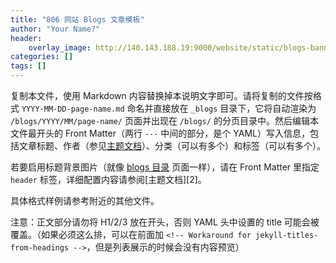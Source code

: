 ```yaml
---
title: "806 网站 Blogs 文章模板"
author: "Your Name?"
header:
    overlay_image: http://140.143.188.19:9000/website/static/blogs-banner.jpg
categories: []
tags: []
---
```


复制本文件，使用 Markdown 内容替换掉本说明文字即可。请将复制的文件按格式 `YYYY-MM-DD-page-name.md` 命名并直接放在 `_blogs` 目录下，它将自动渲染为 `/blogs/YYYY/MM/page-name/` 页面并出现在 `/blogs/` 的分页目录中。然后编辑本文件最开头的 Front Matter（两行 `---` 中间的部分，是个 YAML）写入信息，包括文章标题、作者（参见[主题文档][1]）、分类（可以有多个）和标签（可以有多个）。

若要启用标题背景图片（就像 [blogs 目录](/blogs/) 页面一样），请在 Front Matter 里指定 `header` 标签，详细配置内容请参阅[主题文档][2]。

具体格式样例请参考附近的其他文件。

注意：正文部分请勿将 H1/2/3 放在开头，否则 YAML 头中设置的 title 可能会被覆盖。（如果必须这么排，可以在前面加 `<!-- Workaround for jekyll-titles-from-headings -->`，但是列表展示的时候会没有内容预览）

[1]: https://mmistakes.github.io/minimal-mistakes/docs/authors/
